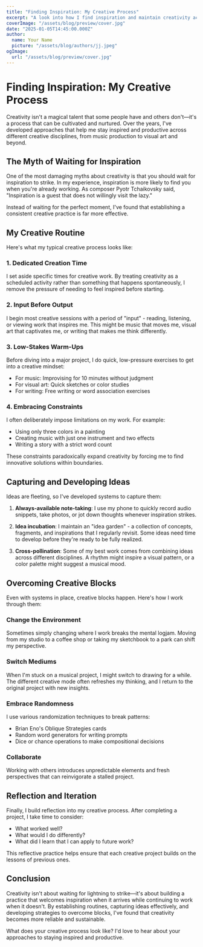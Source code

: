 ```yaml
---
title: "Finding Inspiration: My Creative Process"
excerpt: "A look into how I find inspiration and maintain creativity across different artistic disciplines. From establishing routines to embracing randomness, these approaches help me stay productive and innovative."
coverImage: "/assets/blog/preview/cover.jpg"
date: "2025-01-05T14:45:00.000Z"
author:
  name: Your Name
  picture: "/assets/blog/authors/jj.jpeg"
ogImage:
  url: "/assets/blog/preview/cover.jpg"
---
```


# Finding Inspiration: My Creative Process

Creativity isn't a magical talent that some people have and others don't—it's a process that can be cultivated and nurtured. Over the years, I've developed approaches that help me stay inspired and productive across different creative disciplines, from music production to visual art and beyond.

## The Myth of Waiting for Inspiration

One of the most damaging myths about creativity is that you should wait for inspiration to strike. In my experience, inspiration is more likely to find you when you're already working. As composer Pyotr Tchaikovsky said, "Inspiration is a guest that does not willingly visit the lazy."

Instead of waiting for the perfect moment, I've found that establishing a consistent creative practice is far more effective.

## My Creative Routine

Here's what my typical creative process looks like:

### 1. Dedicated Creation Time

I set aside specific times for creative work. By treating creativity as a scheduled activity rather than something that happens spontaneously, I remove the pressure of needing to feel inspired before starting.

### 2. Input Before Output

I begin most creative sessions with a period of "input" - reading, listening, or viewing work that inspires me. This might be music that moves me, visual art that captivates me, or writing that makes me think differently.

### 3. Low-Stakes Warm-Ups

Before diving into a major project, I do quick, low-pressure exercises to get into a creative mindset:
- For music: Improvising for 10 minutes without judgment
- For visual art: Quick sketches or color studies
- For writing: Free writing or word association exercises

### 4. Embracing Constraints

I often deliberately impose limitations on my work. For example:
- Using only three colors in a painting
- Creating music with just one instrument and two effects
- Writing a story with a strict word count

These constraints paradoxically expand creativity by forcing me to find innovative solutions within boundaries.

## Capturing and Developing Ideas

Ideas are fleeting, so I've developed systems to capture them:

1. **Always-available note-taking**: I use my phone to quickly record audio snippets, take photos, or jot down thoughts whenever inspiration strikes.

2. **Idea incubation**: I maintain an "idea garden" - a collection of concepts, fragments, and inspirations that I regularly revisit. Some ideas need time to develop before they're ready to be fully realized.

3. **Cross-pollination**: Some of my best work comes from combining ideas across different disciplines. A rhythm might inspire a visual pattern, or a color palette might suggest a musical mood.

## Overcoming Creative Blocks

Even with systems in place, creative blocks happen. Here's how I work through them:

### Change the Environment

Sometimes simply changing where I work breaks the mental logjam. Moving from my studio to a coffee shop or taking my sketchbook to a park can shift my perspective.

### Switch Mediums

When I'm stuck on a musical project, I might switch to drawing for a while. The different creative mode often refreshes my thinking, and I return to the original project with new insights.

### Embrace Randomness

I use various randomization techniques to break patterns:
- Brian Eno's Oblique Strategies cards
- Random word generators for writing prompts
- Dice or chance operations to make compositional decisions

### Collaborate

Working with others introduces unpredictable elements and fresh perspectives that can reinvigorate a stalled project.

## Reflection and Iteration

Finally, I build reflection into my creative process. After completing a project, I take time to consider:
- What worked well?
- What would I do differently?
- What did I learn that I can apply to future work?

This reflective practice helps ensure that each creative project builds on the lessons of previous ones.

## Conclusion

Creativity isn't about waiting for lightning to strike—it's about building a practice that welcomes inspiration when it arrives while continuing to work when it doesn't. By establishing routines, capturing ideas effectively, and developing strategies to overcome blocks, I've found that creativity becomes more reliable and sustainable.

What does your creative process look like? I'd love to hear about your approaches to staying inspired and productive.